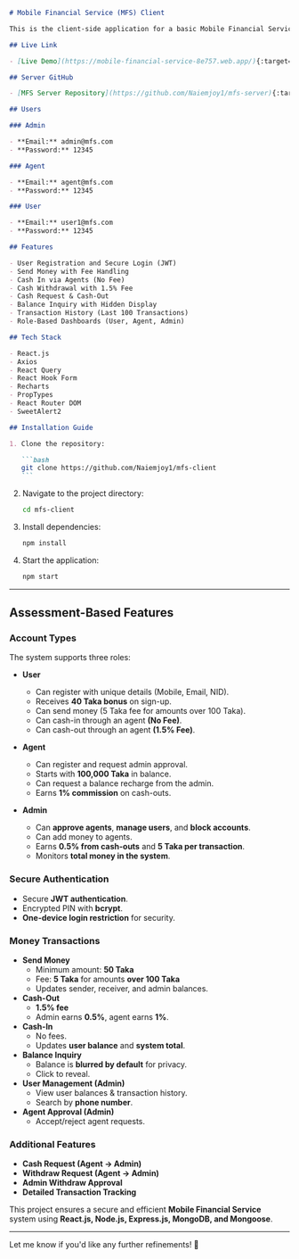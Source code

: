 ````markdown
# Mobile Financial Service (MFS) Client

This is the client-side application for a basic Mobile Financial Service (MFS) like bKash or Nagad. It is built using React.js and various other libraries to provide a secure and responsive user interface.

## Live Link

- [Live Demo](https://mobile-financial-service-8e757.web.app/){:target="\_blank"}

## Server GitHub

- [MFS Server Repository](https://github.com/Naiemjoy1/mfs-server){:target="\_blank"}

## Users

### Admin

- **Email:** admin@mfs.com
- **Password:** 12345

### Agent

- **Email:** agent@mfs.com
- **Password:** 12345

### User

- **Email:** user1@mfs.com
- **Password:** 12345

## Features

- User Registration and Secure Login (JWT)
- Send Money with Fee Handling
- Cash In via Agents (No Fee)
- Cash Withdrawal with 1.5% Fee
- Cash Request & Cash-Out
- Balance Inquiry with Hidden Display
- Transaction History (Last 100 Transactions)
- Role-Based Dashboards (User, Agent, Admin)

## Tech Stack

- React.js
- Axios
- React Query
- React Hook Form
- Recharts
- PropTypes
- React Router DOM
- SweetAlert2

## Installation Guide

1. Clone the repository:

   ```bash
   git clone https://github.com/Naiemjoy1/mfs-client
   ```
````

2. Navigate to the project directory:

   ```bash
   cd mfs-client
   ```

3. Install dependencies:

   ```bash
   npm install
   ```

4. Start the application:
   ```bash
   npm start
   ```

---

## Assessment-Based Features

### Account Types

The system supports three roles:

- **User**

  - Can register with unique details (Mobile, Email, NID).
  - Receives **40 Taka bonus** on sign-up.
  - Can send money (5 Taka fee for amounts over 100 Taka).
  - Can cash-in through an agent **(No Fee)**.
  - Can cash-out through an agent **(1.5% Fee)**.

- **Agent**

  - Can register and request admin approval.
  - Starts with **100,000 Taka** in balance.
  - Can request a balance recharge from the admin.
  - Earns **1% commission** on cash-outs.

- **Admin**
  - Can **approve agents**, **manage users**, and **block accounts**.
  - Can add money to agents.
  - Earns **0.5% from cash-outs** and **5 Taka per transaction**.
  - Monitors **total money in the system**.

### Secure Authentication

- Secure **JWT authentication**.
- Encrypted PIN with **bcrypt**.
- **One-device login restriction** for security.

### Money Transactions

- **Send Money**
  - Minimum amount: **50 Taka**
  - Fee: **5 Taka** for amounts **over 100 Taka**
  - Updates sender, receiver, and admin balances.
- **Cash-Out**
  - **1.5% fee**
  - Admin earns **0.5%**, agent earns **1%**.
- **Cash-In**
  - No fees.
  - Updates **user balance** and **system total**.
- **Balance Inquiry**
  - Balance is **blurred by default** for privacy.
  - Click to reveal.
- **User Management (Admin)**
  - View user balances & transaction history.
  - Search by **phone number**.
- **Agent Approval (Admin)**
  - Accept/reject agent requests.

### Additional Features

- **Cash Request (Agent → Admin)**
- **Withdraw Request (Agent → Admin)**
- **Admin Withdraw Approval**
- **Detailed Transaction Tracking**

This project ensures a secure and efficient **Mobile Financial Service** system using **React.js, Node.js, Express.js, MongoDB, and Mongoose**.

---

Let me know if you'd like any further refinements! 🚀
